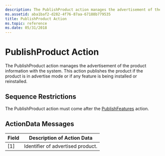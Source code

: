 ```yaml
---
description: The PublishProduct action manages the advertisement of the product information with the system. This action publishes the product if the product is in advertise mode or if any feature is being installed or reinstalled.
ms.assetid: aba1baf2-d282-4f76-87aa-67188b779535
title: PublishProduct Action
ms.topic: reference
ms.date: 05/31/2018
---
```


# PublishProduct Action

The PublishProduct action manages the advertisement of the product information with the system. This action publishes the product if the product is in advertise mode or if any feature is being installed or reinstalled.

## Sequence Restrictions

The PublishProduct action must come after the [PublishFeatures](publishfeatures-action.md) action.

## ActionData Messages



| Field | Description of Action Data        |
|-------|-----------------------------------|
| \[1\] | Identifier of advertised product. |



 

 

 



